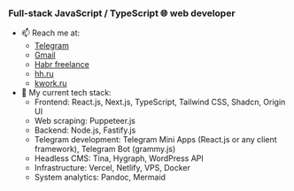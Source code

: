 ### Full-stack JavaScript / TypeScript 🌐 web developer
- 📫 Reach me at:
  - [Telegram](https://telegram.me/webdillerru)
  - [Gmail](eugenefromrus@gmail.com)
  - [Habr freelance](https://freelance.habr.com/freelancers/evgeniy-butkov)
  - [hh.ru](https://nakhodka.hh.ru/resume/b2547bcfff06bee4f50039ed1f694745713276)
  - [kwork.ru](https://kwork.ru/user/webdillerru)
- 🧰 My current tech stack:
  - Frontend: React.js, Next.js, TypeScript, Tailwind CSS, Shadcn, Origin UI
  - Web scraping: Puppeteer.js
  - Backend: Node.js, Fastify.js
  - Telegram development: Telegram Mini Apps (React.js or any client framework), Telegram Bot (grammy.js)
  - Headless CMS: Tina, Hygraph, WordPress API
  - Infrastructure: Vercel, Netlify, VPS, Docker
  - System analytics: Pandoc, Mermaid
